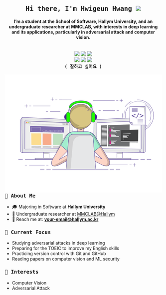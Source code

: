 <h2 align="center">
  <samp> Hi there, I'm Hwigeun Hwang <img src="https://media.giphy.com/media/hvRJCLFzcasrR4ia7z/giphy.gif" width="25"> </samp>
</h2>


<h4 align="center">
  I’m a student at the School of Software, Hallym University, and an undergraduate researcher at MMCLAB,
  with interests in deep learning and its applications, particularly in adversarial attack and computer vision.
</h4>
<br>
<div align="center"> 
    <img src="https://img.shields.io/badge/Python-3776AB?style=for-the-badge&logo=Python&logoColor=white">
    <img src="https://img.shields.io/badge/PyTorch-EE4C2C?style=for-the-badge&logo=PyTorch&logoColor=white">
    <img src="https://img.shields.io/badge/SkLearn-F7931E?style=for-the-badge&logo=scikit-learn&logoColor=white">
    <br>
    <img src="https://img.shields.io/badge/pandas-217346?style=for-the-badge&logo=pandas&logoColor=white">
    <img src="https://img.shields.io/badge/numpy-013243?style=for-the-badge&logo=numpy&logoColor=white">
    <img src="https://img.shields.io/badge/OpenCV-767676?style=for-the-badge&logo=OpenCV&logoColor=white">
</div>

<div align="center">
    <samp>
        <strong>( 잘하고 싶어요 )</strong>
    </samp>
</div>


<br>

<picture>
  <source media="(min-width: 800px)" srcset="https://github.com/hgsy/hgsy/blob/main/assets/coding.gif?raw=true" width="40%">
  <source media="(max-width: 800px)" srcset="https://github.com/hgsy/hgsy/blob/main/assets/coding.gif?raw=true" width="31%" align="center">
  <img align="right" src="https://github.com/hgsy/hgsy/blob/main/assets/coding.gif?raw=true" alt="Coding GIF">
</picture>


### <samp> 🚀 About Me </samp>
- 🎓 Majoring in Software at **Hallym University**
- 🔬 Undergraduate researcher at [MMCLAB@Hallym](https://mmc.hallym.ac.kr/)
- 📧 Reach me at: **your-email@hallym.ac.kr**


### <samp> 🌱 Current Focus </samp>
- Studying adversarial attacks in deep learning
- Preparing for the TOEIC to improve my English skills
- Practicing version control with Git and GitHub
- Reading papers on computer vision and ML security

### <samp> 🎯 Interests </samp>
- Computer Vision
- Adversarial Attack

<!--
### <samp> 📊 Stats </samp>
<div align="center" style="width: 100%;">
  <picture>
    <source media="(min-width: 800px)" srcset="https://github-readme-stats.vercel.app/api?username=hgsy&show_icons=true&theme=dracula&custom_title=GitHub%20Stats&card_width=400&theme=tokyonight" width="50%">
    <img src="https://github-readme-stats.vercel.app/api?username=hgsy&show_icons=true&theme=dracula&custom_title=GitHub%20Stats&card_width=400&theme=tokyonight" alt="GitHub Stats" style="; width: 100%;">
  </picture>

  <!-- <img src="https://github-readme-stats.vercel.app/api?username=hgsy&show_icons=true&theme=dracula&custom_title=GitHub%20Stats&card_width=400&theme=tokyonight&count_private=true" alt="GitHub Stats" style="; width: 100%;"> -->

  <!-- <picture>
     <source media="(min-width: 800px)" srcset="http://mazassumnida.wtf/api/v2/generate_badge?boj=Hiroot" width="46%">
     <img src="http://mazassumnida.wtf/api/v2/generate_badge?boj=Hiroot" alt="Solved.ac Profile" style="width: 100%;">
   </picture>
 
 </div>-->

 
 <!-- 이것은 주석입니다. 이 내용은 렌더링되지 않습니다. 
 ### <samp> 📜 Completed Programs </samp>
 - **2024** IBM: Analyzing Data with Python
 - **2022** 한림대학교 학술동아리 씨애랑 신입생 교육
 - **2020** 한림대학교 SW Coding School
 - **2019** 한림대학교 SW 고교 연합 동아리
 - **2019** DSA-CS WINTER 2019
 
 ### <samp> 🏆 Awards </samp>
 - **2025** 한림대학교 디지털 경진대회 금상
 - **2024** 한림대학교 SW Week AI Competition 동상
 - **2021** 강릉과학산업진흥원 SW 해커톤 대상 "Karnival"
 
 ### <samp> 📌 Projects </samp>
 - **가치가게**

 - **Kanggoaid**
   
   - 강원고등학교 학생과 선생님들을 위한 기능을 제공하는 학교 앱
 
 - **Karnival**
 
   - 강원도 지역 축제 후기 감정 분석과 각 지역의 인프라 기반 분석을 통한 여행지 추천
 
 - **RockPaperScissors**
 
   - OpenCV 기반 실시간 가위바위보 머신


  <img src="https://readme-typing-svg.herokuapp.com?font=Fira+Code&size=18&pause=1000&color=767676&center=true&width=435&lines=Deep+Learning+Researcher;Computer+Vision+Enthusiast;Adversarial+Attack+Specialist" alt="Typing SVG" />
-->
